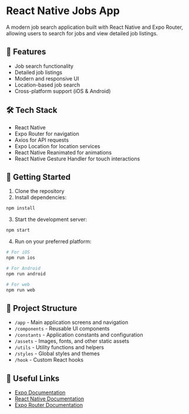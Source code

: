 # React Native Jobs App

A modern job search application built with React Native and Expo Router, allowing users to search for jobs and view detailed job listings.

## 🚀 Features

- Job search functionality
- Detailed job listings
- Modern and responsive UI
- Location-based job search
- Cross-platform support (iOS & Android)

## 🛠️ Tech Stack

- React Native
- Expo Router for navigation
- Axios for API requests
- Expo Location for location services
- React Native Reanimated for animations
- React Native Gesture Handler for touch interactions

## 📱 Getting Started

1. Clone the repository
2. Install dependencies:
```sh
npm install
```

3. Start the development server:
```sh
npm start
```

4. Run on your preferred platform:
```sh
# For iOS
npm run ios

# For Android
npm run android

# For web
npm run web
```

## 📝 Project Structure

- `/app` - Main application screens and navigation
- `/components` - Reusable UI components
- `/constants` - Application constants and configuration
- `/assets` - Images, fonts, and other static assets
- `/utils` - Utility functions and helpers
- `/styles` - Global styles and themes
- `/hook` - Custom React hooks

## 🔗 Useful Links

- [Expo Documentation](https://docs.expo.dev)
- [React Native Documentation](https://reactnative.dev)
- [Expo Router Documentation](https://expo.github.io/router)
